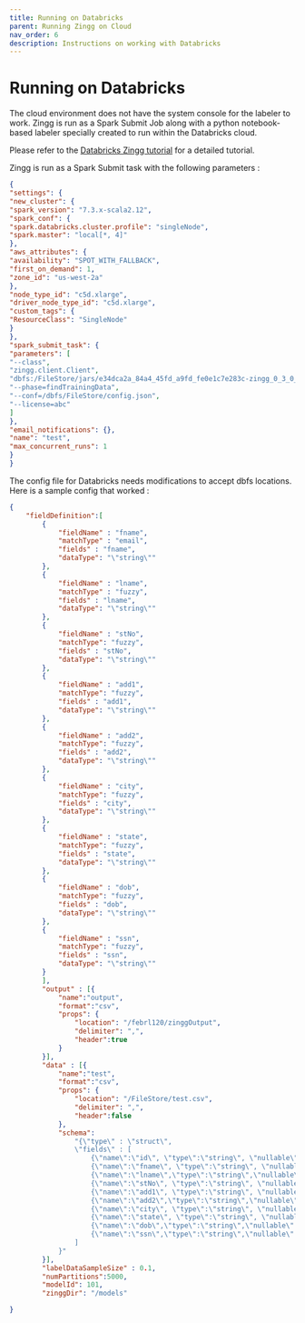 ```yaml
---
title: Running on Databricks
parent: Running Zingg on Cloud
nav_order: 6
description: Instructions on working with Databricks
---
```


# Running on Databricks

The cloud environment does not have the system console for the labeler to work. Zingg is run as a Spark Submit Job along with a python notebook-based labeler specially created to run within the Databricks cloud.

Please refer to the [Databricks Zingg tutorial](https://medium.com/@sonalgoyal/identity-resolution-on-databricks-for-customer-360-591661bcafce) for a detailed tutorial.

Zingg is run as a Spark Submit task with the following parameters :

```json
{
"settings": {
"new_cluster": {
"spark_version": "7.3.x-scala2.12",
"spark_conf": {
"spark.databricks.cluster.profile": "singleNode",
"spark.master": "local[*, 4]"
},
"aws_attributes": {
"availability": "SPOT_WITH_FALLBACK",
"first_on_demand": 1,
"zone_id": "us-west-2a"
},
"node_type_id": "c5d.xlarge",
"driver_node_type_id": "c5d.xlarge",
"custom_tags": {
"ResourceClass": "SingleNode"
}
},
"spark_submit_task": {
"parameters": [
"--class",
"zingg.client.Client",
"dbfs:/FileStore/jars/e34dca2a_84a4_45fd_a9fd_fe0e1c7e283c-zingg_0_3_0_SNAPSHOT-aa6ea.jar",
"--phase=findTrainingData",
"--conf=/dbfs/FileStore/config.json",
"--license=abc"
]
},
"email_notifications": {},
"name": "test",
"max_concurrent_runs": 1
}
}
```

The config file for Databricks needs modifications to accept dbfs locations. Here is a sample config that worked :

```json
{	
	"fieldDefinition":[
		{
			"fieldName" : "fname",
			"matchType" : "email",
			"fields" : "fname",
			"dataType": "\"string\"" 
		},
		{
			"fieldName" : "lname",
			"matchType" : "fuzzy",
			"fields" : "lname",
			"dataType": "\"string\"" 
		},
		{
			"fieldName" : "stNo",
			"matchType": "fuzzy",
			"fields" : "stNo",
			"dataType": "\"string\"" 
		},
		{
			"fieldName" : "add1",
			"matchType": "fuzzy",
			"fields" : "add1",
			"dataType": "\"string\"" 
		},
		{
			"fieldName" : "add2",
			"matchType": "fuzzy",
			"fields" : "add2",
			"dataType": "\"string\"" 
		},
		{
			"fieldName" : "city",
			"matchType": "fuzzy",
			"fields" : "city",
			"dataType": "\"string\"" 
		},
		{
			"fieldName" : "state",
			"matchType": "fuzzy",
			"fields" : "state",
			"dataType": "\"string\"" 
		},
		{
			"fieldName" : "dob",
			"matchType": "fuzzy",
			"fields" : "dob",
			"dataType": "\"string\"" 
		},
		{
			"fieldName" : "ssn",
			"matchType": "fuzzy",
			"fields" : "ssn",
			"dataType": "\"string\"" 
		}
		],
		"output" : [{
			"name":"output", 
			"format":"csv", 
			"props": {
				"location": "/febrl120/zinggOutput",
				"delimiter": ",",
				"header":true
			}
		}],
		"data" : [{
			"name":"test", 
			"format":"csv", 
			"props": {
				"location": "/FileStore/test.csv",
				"delimiter": ",",
				"header":false					
			},
			"schema": 
				"{\"type\" : \"struct\",
				\"fields\" : [ 
					{\"name\":\"id\", \"type\":\"string\", \"nullable\":false}, 
					{\"name\":\"fname\", \"type\":\"string\", \"nullable\":true},
					{\"name\":\"lname\",\"type\":\"string\",\"nullable\":true} ,
					{\"name\":\"stNo\", \"type\":\"string\", \"nullable\":true}, 
					{\"name\":\"add1\", \"type\":\"string\", \"nullable\":true},
					{\"name\":\"add2\",\"type\":\"string\",\"nullable\":true} ,
					{\"name\":\"city\", \"type\":\"string\", \"nullable\":true}, 
					{\"name\":\"state\", \"type\":\"string\", \"nullable\":true},
					{\"name\":\"dob\",\"type\":\"string\",\"nullable\":true} ,
					{\"name\":\"ssn\",\"type\":\"string\",\"nullable\":true}
				]
			}"
		}],
		"labelDataSampleSize" : 0.1,
		"numPartitions":5000,
		"modelId": 101,
		"zinggDir": "/models"

}
```
